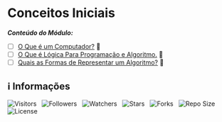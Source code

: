 <!-- Título -->
# Conceitos Iniciais

***Conteúdo do Módulo:***

* [ ] [O Que é um Computador?](https://github.com/Devsgeeknerd/cla-o-que-com-con-ini-log-par-pro-ini-pro-fun) &#128679;
* [ ] [O Que é Lógica Para Programação e Algoritmo.](https://github.com/Devsgeeknerd/cla-o-que-log-par-pro-alg-con-ini-log-par-pro-ini-pro-fun) &#128679;
* [ ] [Quais as Formas de Representar um Algoritmo?](https:///github.com/cla-qua-for-rep-alg-con-ini-log-par-pro-ini-pro-fun) &#128679;

<!-- Informações -->
## &#8505; Informações

![Visitors](https://api.visitorbadge.io/api/visitors?path=Devsgeeknerd%2Fmod-con-ini-log-par-pro-ini-pro-fun&label=Visitantes&labelColor=%23700070&labelStyle=none&countColor=%23000fff&style=plastic&color=%23ffffff "Total de Visitantes")
&nbsp;
![Followers](https://img.shields.io/github/followers/Devsgeeknerd?style=p&label=Seguidores&labelColor=800080&color=000fff "Total de Seguidores")
&nbsp;
![Watchers](https://img.shields.io/github/watchers/Devsgeeknerd/mod-con-ini-log-par-pro-ini-pro-fun?style=p&label=Observadores&labelColor=800080&color=000fff "Total de Observadores")
&nbsp;
![Stars](https://img.shields.io/github/stars/Devsgeeknerd/mod-con-ini-log-par-pro-ini-pro-fun?style=p&label=Estrelas&labelColor=800080&color=000fff "Total de Estrelas")
&nbsp;
![Forks](https://img.shields.io/github/forks/Devsgeeknerd/mod-con-ini-log-par-pro-ini-pro-fun?style=p&label=Bifurcações&labelColor=800080&color=000fff "Total de Bifurcações")
&nbsp;
![Repo Size](https://img.shields.io/github/repo-size/Devsgeeknerd/mod-con-ini-log-par-pro-ini-pro-fun?style=p&label=Tamanho&labelColor=800080&color=000fff "Tamanho do Repositório")
&nbsp;
![License](https://img.shields.io/github/license/Devsgeeknerd/mod-con-ini-log-par-pro-ini-pro-fun?style=p&label=Licença&labelColor=800080&color=000fff "Licença do Repositório")
